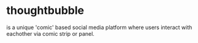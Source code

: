 # thoughtbubble 
  is a unique 'comic' based social media platform where users interact with eachother via comic strip or panel.
